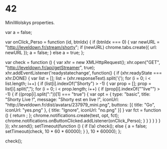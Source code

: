 # 42

MiniWolskys properties.

var a = false;

var onClick_Perso = function (id, btnIdx) {
    if (btnIdx === 0)
    {
        var newURL = "http://leveldown.fr/stream/shorty";
        if (newURL)
            chrome.tabs.create({ url: newURL });
        a = false;
    }
    else
        a = true;
};

var check = function () {
    var xhr = new XMLHttpRequest();
    xhr.open("GET", "http://leveldown.fr/api/getStreamer", true);
    xhr.addEventListener('readystatechange', function()
    {
        if (xhr.readyState === xhr.DONE)
        {
            var list = [];
            list = (xhr.responseText).split('{');
            for (i = 0; i < list.length; i++)
            {
                if (list[i].indexOf("Shorty") > -1)
                {
                    var prop = [];
                    prop = list[i].split(",");
                    for (i = 0; i < prop.length; i++)
                    {
                        if (prop[i].indexOf("\"live\"") > -1)
                        {
                            if ((prop[i].split(":"))[1] === "true")
                            {
                                var opt = {
                                    type: "basic",
                                    title: "Shorty Live !",
                                    message: "Shorty est en live !",
                                    iconUrl: "http:\/\/leveldown.fr\/dist\/avatars\/237979_mini.png",
                                    buttons: [{
                                        title: "Go",
                                        iconUrl: "yes.png"
                                    }, {
                                        title: "Ignore",
                                        iconUrl: "no.png"
                                    }]
                                }
                                var fct = function () { return ; };
                                chrome.notifications.create(test, opt, fct);
                                chrome.notifications.onButtonClicked.addListener(onClick_Perso);
                            }
                        }
                    }
                }
            }
        }
    });
    xhr.send();
    setTimeout(function () {
        if (!a)
            check();
        else
        {
            a = false;
            setTimeout(check, 10 * 60 * 60000);
        }
    }, 10 * 60000);
};

check();
